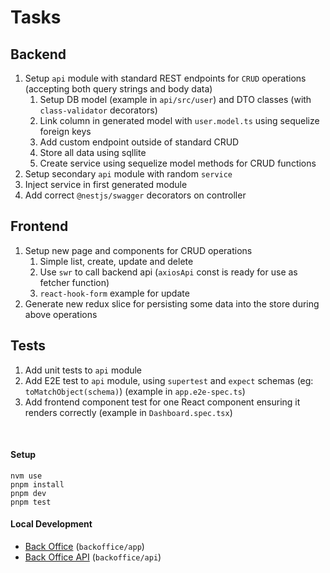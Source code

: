 # Tasks

## Backend

1. Setup `api` module with standard REST endpoints for `CRUD` operations (accepting both query strings and body data)
   1. Setup DB model (example in `api/src/user`) and DTO classes (with `class-validator` decorators)
   2. Link column in generated model with `user.model.ts` using sequelize foreign keys
   3. Add custom endpoint outside of standard CRUD
   4. Store all data using sqllite
   5. Create service using sequelize model methods for CRUD functions
2. Setup secondary `api` module with random `service`
3. Inject service in first generated module
4. Add correct `@nestjs/swagger` decorators on controller

## Frontend

1. Setup new page and components for CRUD operations
   1. Simple list, create, update and delete
   2. Use `swr` to call backend api (`axiosApi` const is ready for use as fetcher function)
   3. `react-hook-form` example for update
2. Generate new redux slice for persisting some data into the store during above operations

## Tests

1. Add unit tests to `api` module
2. Add E2E test to `api` module, using `supertest` and `expect` schemas (eg: `toMatchObject(schema)`) (example in `app.e2e-spec.ts`)
3. Add frontend component test for one React component ensuring it renders correctly (example in `Dashboard.spec.tsx`)

&nbsp;
&nbsp;
&nbsp;
&nbsp;
&nbsp;

#### Setup

```shell
nvm use
pnpm install
pnpm dev
pnpm test
```

#### Local Development

- [Back Office](http://localhost:3000/) (`backoffice/app`)
- [Back Office API](http://localhost:4000/) (`backoffice/api`)
